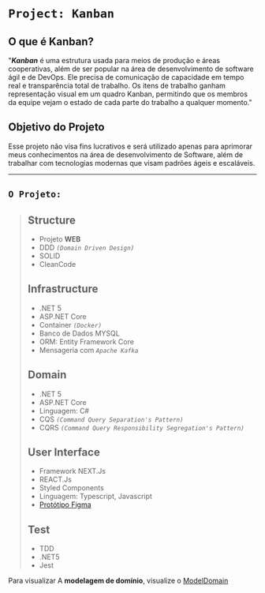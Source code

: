 # **`Project: Kanban`**

## O que é **Kanban**?

"**_Kanban_** é uma estrutura usada para meios de produção e áreas cooperativas, além de ser popular na área de desenvolvimento de software ágil e de DevOps. Ele precisa de comunicação de capacidade em tempo real e transparência total de trabalho. Os itens de trabalho ganham representação visual em um quadro Kanban, permitindo que os membros da equipe vejam o estado de cada parte do trabalho a qualquer momento."

## **Objetivo** do Projeto

Esse projeto não visa fins lucrativos e será utilizado apenas para aprimorar meus conhecimentos na área de desenvolvimento de Software, além de trabalhar com tecnologias modernas que visam padrões ágeis e escaláveis. 

---

## **`O Projeto:`**

> ## **Structure**
> - Projeto **WEB** 
> - DDD _`(Domain Driven Design)`_
> - SOLID
> - CleanCode
>
> ## **Infrastructure**
> - .NET 5
> - ASP.NET Core
> - Container _`(Docker)`_
> - Banco de Dados MYSQL
> - ORM: Entity Framework Core
> - Mensageria com _`Apache Kafka`_
>
> ## **Domain**
> - .NET 5
> - ASP.NET Core
> - Linguagem: C#
> - CQS _`(Command Query Separation's Pattern)`_ 
> - CQRS _`(Command Query Responsibility Segregation's Pattern)`_
>
> ## **User Interface**
> - Framework NEXT.Js
> - REACT.Js
> - Styled Components
> - Linguagem: Typescript, Javascript
> - [Protótipo Figma](https://www.figma.com/file/hZKGbVWHvKCE1451MJd9eC/TaskProject?node-id=24%3A2)
> 
> ## **Test**
> - TDD
> - .NET5
> - Jest

Para visualizar A **modelagem de domínio**, visualize o [ModelDomain](./_modeldomain.md)
